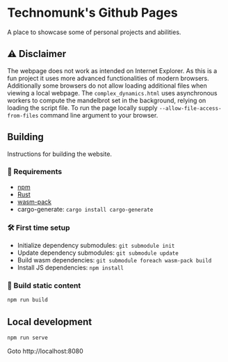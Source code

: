 # Technomunk's Github Pages

A place to showcase some of personal projects and abilities.

## ⚠ Disclaimer

The webpage does not work as intended on Internet Explorer. As this is a fun project it uses more
advanced functionalities of modern browsers. Additionally some browsers do not allow loading
additional files when viewing a local webpage. The `complex_dynamics.html` uses asynchronous
workers to compute the mandelbrot set in the background, relying on loading the script file. To run
the page locally supply `--allow-file-access-from-files` command line argument to your browser.

## Building

Instructions for building the website.

### 🔗 Requirements

- [npm](https://www.npmjs.com/)
- [Rust](https://www.rust-lang.org/tools/install)
- [wasm-pack](https://rustwasm.github.io/wasm-pack/installer/)
- cargo-generate: `cargo install cargo-generate`

### 🛠 First time setup

- Initialize dependency submodules: `git submodule init`
- Update dependency submodules: `git submodule update`
- Build wasm dependencies: `git submodule foreach wasm-pack build`
- Install JS dependencies: `npm install`

### 📨 Build static content

```sh
npm run build
```

## Local development

```sh
npm run serve
```

Goto http://localhost:8080
